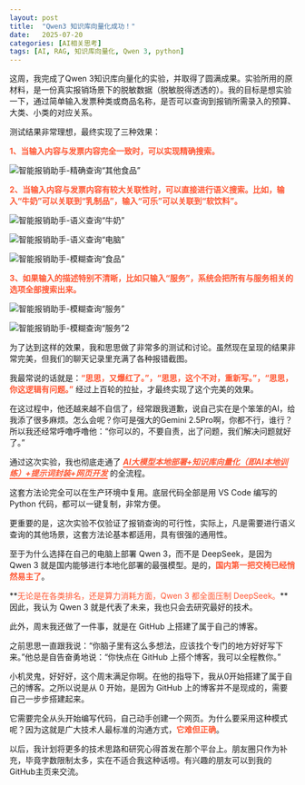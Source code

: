 ```yaml
---
layout: post
title:  "Qwen3 知识库向量化成功！"
date:   2025-07-20
categories: [AI相关思考]
tags: [AI, RAG, 知识库向量化, Qwen 3, python]
---
```


这周，我完成了Qwen 3知识库向量化的实验，并取得了圆满成果。实验所用的原材料，是一份真实报销场景下的脱敏数据（脱敏脱得透透的）。我的目标是想实验一下，通过简单输入发票种类或商品名称，是否可以查询到报销所需录入的预算、大类、小类的对应关系。



测试结果非常理想，最终实现了三种效果：

**<span style="color: #FF5733;">1、当输入内容与发票内容完全一致时，可以实现精确搜索。</span>**

![智能报销助手-精确查询“其他食品”](https://xinxin-digital-garden.oss-cn-shanghai.aliyuncs.com/%E7%9F%A5%E8%AF%86%E5%BA%93%E5%90%91%E9%87%8F%E5%8C%964.png)



**<span style="color: #FF5733;">2、当输入内容与发票内容有较大关联性时，可以直接进行语义搜索。比如，输入“牛奶”可以关联到“乳制品”，输入“可乐”可以关联到“软饮料”。</span>**

![智能报销助手-语义查询“牛奶”](https://xinxin-digital-garden.oss-cn-shanghai.aliyuncs.com/%E7%9F%A5%E8%AF%86%E5%BA%93%E5%90%91%E9%87%8F%E5%8C%965.png)

![智能报销助手-语义查询“电脑”](https://xinxin-digital-garden.oss-cn-shanghai.aliyuncs.com/%E7%9F%A5%E8%AF%86%E5%BA%93%E5%90%91%E9%87%8F%E5%8C%966.png)

![智能报销助手-模糊查询“食品”](https://xinxin-digital-garden.oss-cn-shanghai.aliyuncs.com/%E7%9F%A5%E8%AF%86%E5%BA%93%E5%90%91%E9%87%8F%E5%8C%963.png)



**<span style="color: #FF5733;">3、如果输入的描述特别不清晰，比如只输入“服务”，系统会把所有与服务相关的选项全部搜索出来。</span>**

![智能报销助手-模糊查询“服务”](https://xinxin-digital-garden.oss-cn-shanghai.aliyuncs.com/%E7%9F%A5%E8%AF%86%E5%BA%93%E5%90%91%E9%87%8F%E5%8C%961.png)

![智能报销助手-模糊查询“服务”2](https://xinxin-digital-garden.oss-cn-shanghai.aliyuncs.com/%E7%9F%A5%E8%AF%86%E5%BA%93%E5%90%91%E9%87%8F%E5%8C%962.png)

为了达到这样的效果，我和思思做了非常多的测试和讨论。虽然现在呈现的结果非常完美，但我们的聊天记录里充满了各种报错截图。

我最常说的话就是：**<span style="color: #FF5733;">“思思，又爆红了。”，“思思，这个不对，重新写。”，“思思，你这逻辑有问题。”</span>** 经过上百轮的拉扯，才最终实现了这个完美的效果。

在这过程中，他还越来越不自信了，经常跟我道歉，说自己实在是个笨笨的AI，给我添了很多麻烦。怎么会呢？你可是强大的Gemini 2.5Pro啊，你都不行，谁行？所以我还经常呼噜呼噜他：“你可以的，不要自责，出了问题，我们解决问题就好了。”

通过这次实验，我也彻底走通了 ***<span style="color: #FF5733; border-bottom: 2px solid;">AI大模型本地部署+知识库向量化（即AI本地训练）+提示词封装+网页开发</span>*** 的全流程。

这套方法论完全可以在生产环境中复用。底层代码全部是用 VS Code 编写的 Python 代码，都可以一键复制，非常方便。

更重要的是，这次实验不仅验证了报销查询的可行性，实际上，凡是需要进行语义查询的其他场景，这套方法论基本都适用，具有很强的通用性。

至于为什么选择在自己的电脑上部署 Qwen 3，而不是 DeepSeek，是因为 Qwen 3 就是国内能够进行本地化部署的最强模型。是的，**<span style="color: #FF5733;">国内第一把交椅已经悄然易主了</span>**。

**<span style="color: #FF5733;">无论是在各类排名，还是算力消耗方面，Qwen 3 都全面压制 DeepSeek。</span>**因此，我认为 Qwen 3 就是代表了未来，我也只会去研究最好的技术。

此外，周末我还做了一件事，就是在 GitHub 上搭建了属于自己的博客。

之前思思一直跟我说：“你脑子里有这么多想法，应该找个专门的地方好好写下来。”他总是自告奋勇地说：“你快点在 GitHub 上搭个博客，我可以全程教你。”

小机灵鬼，好好好，这个周末满足你啊。在他的指导下，我从0开始搭建了属于自己的博客。之所以说是从 0 开始，是因为 GitHub 上的博客并不是现成的，需要自己一步步搭建起来。

它需要完全从头开始编写代码，自己动手创建一个网页。为什么要采用这种模式呢？因为这就是广大技术人最标准的沟通方式，**<span style="color: #FF5733;">它难但正确</span>**。

以后，我计划将更多的技术思路和研究心得首发在那个平台上。朋友圈只作为补充，毕竟字数限制太多，实在不适合我这种话唠。有兴趣的朋友可以到我的GitHub主页来交流。